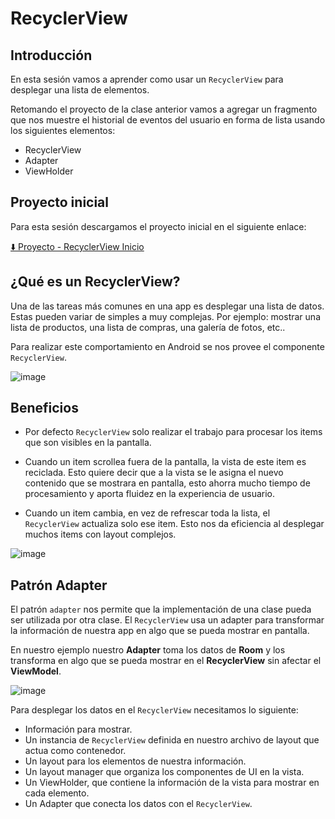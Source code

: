 # RecyclerView

## Introducción

En esta sesión vamos a aprender como usar un `RecyclerView` para desplegar una lista de elementos.

Retomando el proyecto de la clase anterior vamos a agregar un fragmento que nos muestre el historial de eventos del usuario en forma de lista usando los siguientes elementos:

* RecyclerView
* Adapter
* ViewHolder

## Proyecto inicial

Para esta sesión descargamos el proyecto inicial en el siguiente enlace:

[⬇️  Proyecto - RecyclerView Inicio](../downloads/RecyclerView-Inicio.zip)

## ¿Qué es un RecyclerView?

Una de las tareas más comunes en una app es desplegar una lista de datos. Estas pueden variar de simples a muy complejas. Por ejemplo: mostrar una lista de productos, una lista de compras, una galería de fotos, etc..

Para realizar este comportamiento en Android se nos provee el componente `RecyclerView`.

![image](./images/62.png)

## Beneficios

* Por defecto `RecyclerView` solo realizar el trabajo para procesar los items que son visibles en la pantalla.

* Cuando un item scrollea fuera de la pantalla, la vista de este item es reciclada. Esto quiere decir que a la vista se le asigna el nuevo contenido que se mostrara en pantalla, esto ahorra mucho tiempo de procesamiento y aporta fluidez en la experiencia de usuario.

* Cuando un item cambia, en vez de refrescar toda la lista, el `RecyclerView` actualiza solo ese item. Esto nos da eficiencia al desplegar muchos items con layout complejos.

![image](./images/63.png)

## Patrón Adapter

El patrón `adapter` nos permite que la implementación de una clase pueda ser utilizada por otra clase. El `RecyclerView` usa un adapter para transformar la información de nuestra app en algo que se pueda mostrar en pantalla.

En nuestro ejemplo nuestro **Adapter** toma los datos de **Room** y los transforma en algo que se pueda mostrar en el **RecyclerView** sin afectar el **ViewModel**.

![image](./images/64.png)

Para desplegar los datos en el `RecyclerView` necesitamos lo siguiente:

* Información para mostrar.
* Un instancia de `RecyclerView` definida en nuestro archivo de layout que actua como contenedor.
* Un layout para los elementos de nuestra información.
* Un layout manager que organiza los componentes de UI en la vista.
* Un ViewHolder, que contiene la información de la vista para mostrar en cada elemento.
* Un Adapter que conecta los datos con el `RecyclerView`.
